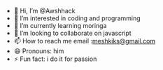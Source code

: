 - 👋 Hi, I’m @Awshhack
- 👀 I’m interested in coding and programming
- 🌱 I’m currently learning moringa
- 💞️ I’m looking to collaborate on javascript
- 📫 How to reach me email :meshkiks@gmail.com
- 😄 Pronouns: him
- ⚡ Fun fact: i do it for passion

<!---
Awshhack/Awshhack is a ✨ special ✨ repository because its `README.md` (this file) appears on your GitHub profile.
You can click the Preview link to take a look at your changes.
--->
